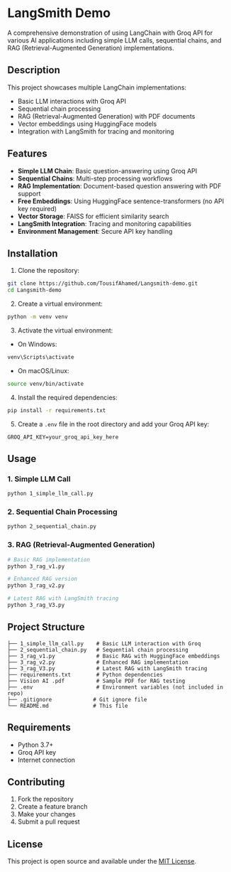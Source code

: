 # LangSmith Demo

A comprehensive demonstration of using LangChain with Groq API for various AI applications including simple LLM calls, sequential chains, and RAG (Retrieval-Augmented Generation) implementations.

## Description

This project showcases multiple LangChain implementations:
- Basic LLM interactions with Groq API
- Sequential chain processing
- RAG (Retrieval-Augmented Generation) with PDF documents
- Vector embeddings using HuggingFace models
- Integration with LangSmith for tracing and monitoring

## Features

- **Simple LLM Chain**: Basic question-answering using Groq API
- **Sequential Chains**: Multi-step processing workflows
- **RAG Implementation**: Document-based question answering with PDF support
- **Free Embeddings**: Using HuggingFace sentence-transformers (no API key required)
- **Vector Storage**: FAISS for efficient similarity search
- **LangSmith Integration**: Tracing and monitoring capabilities
- **Environment Management**: Secure API key handling

## Installation

1. Clone the repository:
```bash
git clone https://github.com/TousifAhamed/Langsmith-demo.git
cd Langsmith-demo
```

2. Create a virtual environment:
```bash
python -m venv venv
```

3. Activate the virtual environment:
- On Windows:
```bash
venv\Scripts\activate
```
- On macOS/Linux:
```bash
source venv/bin/activate
```

4. Install the required dependencies:
```bash
pip install -r requirements.txt
```

5. Create a `.env` file in the root directory and add your Groq API key:
```
GROQ_API_KEY=your_groq_api_key_here
```

## Usage

### 1. Simple LLM Call
```bash
python 1_simple_llm_call.py
```

### 2. Sequential Chain Processing
```bash
python 2_sequential_chain.py
```

### 3. RAG (Retrieval-Augmented Generation)
```bash
# Basic RAG implementation
python 3_rag_v1.py

# Enhanced RAG version
python 3_rag_v2.py

# Latest RAG with LangSmith tracing
python 3_rag_V3.py
```

## Project Structure

```
├── 1_simple_llm_call.py    # Basic LLM interaction with Groq
├── 2_sequential_chain.py   # Sequential chain processing
├── 3_rag_v1.py             # Basic RAG with HuggingFace embeddings
├── 3_rag_v2.py             # Enhanced RAG implementation  
├── 3_rag_V3.py             # Latest RAG with LangSmith tracing
├── requirements.txt        # Python dependencies
├── Vision AI .pdf          # Sample PDF for RAG testing
├── .env                    # Environment variables (not included in repo)
├── .gitignore             # Git ignore file
└── README.md              # This file
```

## Requirements

- Python 3.7+
- Groq API key
- Internet connection

## Contributing

1. Fork the repository
2. Create a feature branch
3. Make your changes
4. Submit a pull request

## License

This project is open source and available under the [MIT License](LICENSE).
